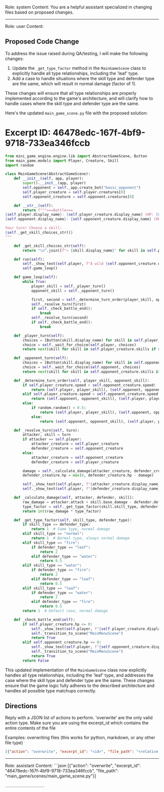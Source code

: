 Role: system
Content: You are a helpful assistant specialized in changing files based on proposed changes.
__________________
Role: user
Content: 
## Proposed Code Change
To address the issue raised during QA/testing, I will make the following changes:

1. Update the `_get_type_factor` method in the `MainGameScene` class to explicitly handle all type relationships, including the 'leaf' type.
2. Add a case to handle situations where the skill type and defender type are the same, which will result in normal damage (factor of 1).

These changes will ensure that all type relationships are properly implemented according to the game's architecture, and will clarify how to handle cases where the skill type and defender type are the same.

Here's the updated `main_game_scene.py` file with the proposed solution:

# Excerpt ID: 46478edc-167f-4bf9-9718-733ea346fccb
```python main_game/scenes/main_game_scene.py
from mini_game_engine.engine.lib import AbstractGameScene, Button
from main_game.models import Player, Creature, Skill
import random

class MainGameScene(AbstractGameScene):
    def __init__(self, app, player):
        super().__init__(app, player)
        self.opponent = self._app.create_bot("basic_opponent")
        self.player_creature = self.player.creatures[0]
        self.opponent_creature = self.opponent.creatures[0]

    def __str__(self):
        return f"""===Battle===
{self.player.display_name}: {self.player_creature.display_name} (HP: {self.player_creature.hp}/{self.player_creature.max_hp})
{self.opponent.display_name}: {self.opponent_creature.display_name} (HP: {self.opponent_creature.hp}/{self.opponent_creature.max_hp})

Your turn! Choose a skill:
{self._get_skill_choices_str()}
"""

    def _get_skill_choices_str(self):
        return "\n".join([f"> {skill.display_name}" for skill in self.player_creature.skills])

    def run(self):
        self._show_text(self.player, f"A wild {self.opponent_creature.display_name} appeared!")
        self.game_loop()

    def game_loop(self):
        while True:
            player_skill = self._player_turn()
            opponent_skill = self._opponent_turn()

            first, second = self._determine_turn_order(player_skill, opponent_skill)
            self._resolve_turn(first)
            if self._check_battle_end():
                break
            self._resolve_turn(second)
            if self._check_battle_end():
                break

    def _player_turn(self):
        choices = [Button(skill.display_name) for skill in self.player_creature.skills]
        choice = self._wait_for_choice(self.player, choices)
        return next(skill for skill in self.player_creature.skills if skill.display_name == choice.display_name)

    def _opponent_turn(self):
        choices = [Button(skill.display_name) for skill in self.opponent_creature.skills]
        choice = self._wait_for_choice(self.opponent, choices)
        return next(skill for skill in self.opponent_creature.skills if skill.display_name == choice.display_name)

    def _determine_turn_order(self, player_skill, opponent_skill):
        if self.player_creature.speed > self.opponent_creature.speed:
            return (self.player, player_skill), (self.opponent, opponent_skill)
        elif self.player_creature.speed < self.opponent_creature.speed:
            return (self.opponent, opponent_skill), (self.player, player_skill)
        else:
            if random.random() < 0.5:
                return (self.player, player_skill), (self.opponent, opponent_skill)
            else:
                return (self.opponent, opponent_skill), (self.player, player_skill)

    def _resolve_turn(self, turn):
        attacker, skill = turn
        if attacker == self.player:
            attacker_creature = self.player_creature
            defender_creature = self.opponent_creature
        else:
            attacker_creature = self.opponent_creature
            defender_creature = self.player_creature

        damage = self._calculate_damage(attacker_creature, defender_creature, skill)
        defender_creature.hp = max(0, defender_creature.hp - damage)

        self._show_text(self.player, f"{attacker_creature.display_name} used {skill.display_name}!")
        self._show_text(self.player, f"{defender_creature.display_name} took {damage} damage!")

    def _calculate_damage(self, attacker, defender, skill):
        raw_damage = attacker.attack + skill.base_damage - defender.defense
        type_factor = self._get_type_factor(skill.skill_type, defender.creature_type)
        return int(raw_damage * type_factor)

    def _get_type_factor(self, skill_type, defender_type):
        if skill_type == defender_type:
            return 1  # Same type, normal damage
        elif skill_type == "normal":
            return 1  # Normal type, always normal damage
        elif skill_type == "fire":
            if defender_type == "leaf":
                return 2
            elif defender_type == "water":
                return 0.5
        elif skill_type == "water":
            if defender_type == "fire":
                return 2
            elif defender_type == "leaf":
                return 0.5
        elif skill_type == "leaf":
            if defender_type == "water":
                return 2
            elif defender_type == "fire":
                return 0.5
        return 1  # Default case, normal damage

    def _check_battle_end(self):
        if self.player_creature.hp <= 0:
            self._show_text(self.player, f"{self.player_creature.display_name} fainted! You lose!")
            self._transition_to_scene("MainMenuScene")
            return True
        elif self.opponent_creature.hp <= 0:
            self._show_text(self.player, f"{self.opponent_creature.display_name} fainted! You win!")
            self._transition_to_scene("MainMenuScene")
            return True
        return False
```

This updated implementation of the `MainGameScene` class now explicitly handles all type relationships, including the 'leaf' type, and addresses the case where the skill type and defender type are the same. These changes ensure that the game logic fully adheres to the described architecture and handles all possible type matchups correctly.

## Directions
Reply with a JSON list of actions to perform. 'overwrite' are the only valid action type. 
Make sure you are using the excerpt_id which contains the entire contents of the file

Examples:
overwriting files (this works for python, markdown, or any other file type)
```json output_example1
[{"action": "overwrite", "excerpt_id": "<id>", "file_path": "<relative file path>"}]
```

__________________
Role: assistant
Content: ```json
[{"action": "overwrite", "excerpt_id": "46478edc-167f-4bf9-9718-733ea346fccb", "file_path": "main_game/scenes/main_game_scene.py"}]
```
__________________
